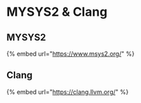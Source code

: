 # MYSYS2 & Clang

## MYSYS2

{% embed url="https://www.msys2.org/" %}

## Clang

{% embed url="https://clang.llvm.org/" %}



